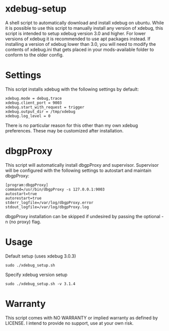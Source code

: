 # xdebug-setup
A shell script to automatically download and install xdebug on ubuntu. While it is possible to use this script to manually install any version of xdebug, this script is intended to setup xdebug version 3.0 and higher. For lower versions of xdebug it is recommended to use apt packages instead. If installing a version of xdebug lower than 3.0, you will need to modify the contents of xdebug.ini that gets placed in your mods-available folder to conform to the older config.

# Settings
This script installs xdebug with the following settings by default:
```
xdebug.mode = debug,trace
xdebug.client_port = 9003
xdebug.start_with_request = trigger
xdebug.output_dir = /tmp/xdebug
xdebug.log_level = 0
```

There is no particular reason for this other than my own xdebug preferences. These may be customized after installation.

# dbgpProxy
This script will automatically install dbgpProxy and supervisor. Supervisor will be configured with the following settings to autostart and maintain dbgpProxy:
```
[program:dbgpProxy]
command=/usr/bin/dbgpProxy -s 127.0.0.1:9003
autostart=true
autorestart=true
stderr_logfile=/var/log/dbgpProxy.error
stdout_logfile=/var/log/dbgpProxy.log
```

dbgpProxy installation can be skipped if undesired by passing the optional -n (no proxy) flag.

# Usage

Default setup (uses xdebug 3.0.3)

`sudo ./xdebug_setup.sh`

Specify xdebug version setup

`sudo ./xdebug_setup.sh -v 3.1.4`

# Warranty
This script comes with NO WARRANTY or implied warranty as defined by LICENSE. I intend to provide no support, use at your own risk.
